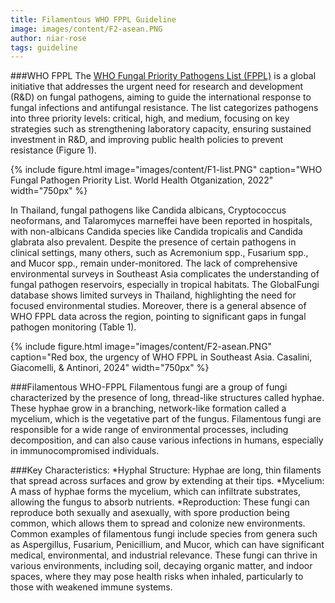 ```yaml
---
title: Filamentous WHO FPPL Guideline
image: images/content/F2-asean.PNG
author: niar-rose
tags: guideline
---
```


###WHO FPPL
The [WHO Fungal Priority Pathogens List (FPPL)](https://www.who.int/publications/i/item/9789240060241) is a global initiative that addresses the urgent need for research and development (R&D) on fungal pathogens, aiming to guide the international response to fungal infections and antifungal resistance. The list categorizes pathogens into three priority levels: critical, high, and medium, focusing on key strategies such as strengthening laboratory capacity, ensuring sustained investment in R&D, and improving public health policies to prevent resistance (Figure 1). 

{%
  include figure.html
  image="images/content/F1-list.PNG"
  caption="WHO Fungal Pathogen Priority List. World Health Otganization, 2022"
  width="750px"
%}

In Thailand, fungal pathogens like Candida albicans, Cryptococcus neoformans, and Talaromyces marneffei have been reported in hospitals, with non-albicans Candida species like Candida tropicalis and Candida glabrata also prevalent. Despite the presence of certain pathogens in clinical settings, many others, such as Acremonium spp., Fusarium spp., and Mucor spp., remain under-monitored.
The lack of comprehensive environmental surveys in Southeast Asia complicates the understanding of fungal pathogen reservoirs, especially in tropical habitats. The GlobalFungi database shows limited surveys in Thailand, highlighting the need for focused environmental studies. Moreover, there is a general absence of WHO FPPL data across the region, pointing to significant gaps in fungal pathogen monitoring (Table 1).

{%
  include figure.html
  image="images/content/F2-asean.PNG"
  caption="Red box, the urgency of WHO FPPL in Southeast Asia. Casalini, Giacomelli, & Antinori, 2024"
  width="750px"
%}

###Filamentous WHO-FPPL
Filamentous fungi are a group of fungi characterized by the presence of long, thread-like structures called hyphae. These hyphae grow in a branching, network-like formation called a mycelium, which is the vegetative part of the fungus. Filamentous fungi are responsible for a wide range of environmental processes, including decomposition, and can also cause various infections in humans, especially in immunocompromised individuals.

###Key Characteristics:
*Hyphal Structure: Hyphae are long, thin filaments that spread across surfaces and grow by extending at their tips.
*Mycelium: A mass of hyphae forms the mycelium, which can infiltrate substrates, allowing the fungus to absorb nutrients.
*Reproduction: These fungi can reproduce both sexually and asexually, with spore production being common, which allows them to spread and colonize new environments.
Common examples of filamentous fungi include species from genera such as Aspergillus, Fusarium, Penicillium, and Mucor, which can have significant medical, environmental, and industrial relevance.
These fungi can thrive in various environments, including soil, decaying organic matter, and indoor spaces, where they may pose health risks when inhaled, particularly to those with weakened immune systems.

